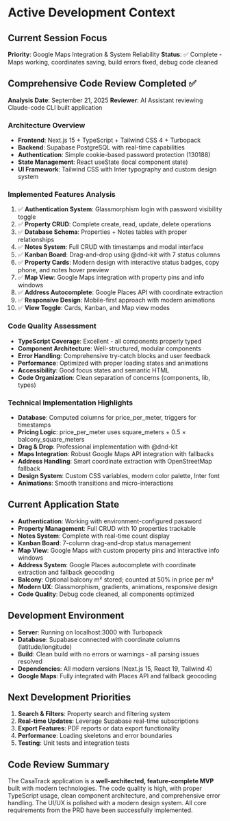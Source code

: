 # Active Development Context

## Current Session Focus
**Priority**: Google Maps Integration & System Reliability
**Status**: ✅ Complete - Maps working, coordinates saving, build errors fixed, debug code cleaned

## Comprehensive Code Review Completed ✅
**Analysis Date**: September 21, 2025
**Reviewer**: AI Assistant reviewing Claude-code CLI built application

### Architecture Overview
- **Frontend**: Next.js 15 + TypeScript + Tailwind CSS 4 + Turbopack
- **Backend**: Supabase PostgreSQL with real-time capabilities
- **Authentication**: Simple cookie-based password protection (130188)
- **State Management**: React useState (local component state)
- **UI Framework**: Tailwind CSS with Inter typography and custom design system

### Implemented Features Analysis
1. ✅ **Authentication System**: Glassmorphism login with password visibility toggle
2. ✅ **Property CRUD**: Complete create, read, update, delete operations
3. ✅ **Database Schema**: Properties + Notes tables with proper relationships
4. ✅ **Notes System**: Full CRUD with timestamps and modal interface
5. ✅ **Kanban Board**: Drag-and-drop using @dnd-kit with 7 status columns
6. ✅ **Property Cards**: Modern design with interactive status badges, copy phone, and notes hover preview
7. ✅ **Map View**: Google Maps integration with property pins and info windows
8. ✅ **Address Autocomplete**: Google Places API with coordinate extraction
9. ✅ **Responsive Design**: Mobile-first approach with modern animations
10. ✅ **View Toggle**: Cards, Kanban, and Map view modes

### Code Quality Assessment
- **TypeScript Coverage**: Excellent - all components properly typed
- **Component Architecture**: Well-structured, modular components
- **Error Handling**: Comprehensive try-catch blocks and user feedback
- **Performance**: Optimized with proper loading states and animations
- **Accessibility**: Good focus states and semantic HTML
- **Code Organization**: Clean separation of concerns (components, lib, types)

### Technical Implementation Highlights
- **Database**: Computed columns for price_per_meter, triggers for timestamps
- **Pricing Logic**: price_per_meter uses square_meters + 0.5 × balcony_square_meters
- **Drag & Drop**: Professional implementation with @dnd-kit
- **Maps Integration**: Robust Google Maps API integration with fallbacks
- **Address Handling**: Smart coordinate extraction with OpenStreetMap fallback
- **Design System**: Custom CSS variables, modern color palette, Inter font
- **Animations**: Smooth transitions and micro-interactions

## Current Application State
- **Authentication**: Working with environment-configured password
- **Property Management**: Full CRUD with 10 properties trackable
- **Notes System**: Complete with real-time count display
- **Kanban Board**: 7-column drag-and-drop status management
- **Map View**: Google Maps with custom property pins and interactive info windows
- **Address System**: Google Places autocomplete with coordinate extraction and fallback geocoding
- **Balcony**: Optional balcony m² stored; counted at 50% in price per m²
- **Modern UX**: Glassmorphism, gradients, animations, responsive design
- **Code Quality**: Debug code cleaned, all components optimized

## Development Environment
- **Server**: Running on localhost:3000 with Turbopack
- **Database**: Supabase connected with coordinate columns (latitude/longitude)
- **Build**: Clean build with no errors or warnings - all parsing issues resolved
- **Dependencies**: All modern versions (Next.js 15, React 19, Tailwind 4)
- **Google Maps**: Fully integrated with Places API and fallback geocoding

## Next Development Priorities
1. **Search & Filters**: Property search and filtering system
2. **Real-time Updates**: Leverage Supabase real-time subscriptions
3. **Export Features**: PDF reports or data export functionality
4. **Performance**: Loading skeletons and error boundaries
5. **Testing**: Unit tests and integration tests

## Code Review Summary
The CasaTrack application is a **well-architected, feature-complete MVP** built with modern technologies. The code quality is high, with proper TypeScript usage, clean component architecture, and comprehensive error handling. The UI/UX is polished with a modern design system. All core requirements from the PRD have been successfully implemented.